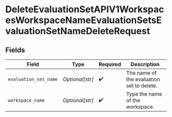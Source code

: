 # DeleteEvaluationSetAPIV1WorkspacesWorkspaceNameEvaluationSetsEvaluationSetNameDeleteRequest


## Fields

| Field                                     | Type                                      | Required                                  | Description                               |
| ----------------------------------------- | ----------------------------------------- | ----------------------------------------- | ----------------------------------------- |
| `evaluation_set_name`                     | *Optional[str]*                           | :heavy_check_mark:                        | The name of the evaluation set to delete. |
| `workspace_name`                          | *Optional[str]*                           | :heavy_check_mark:                        | Type the name of the workspace.           |